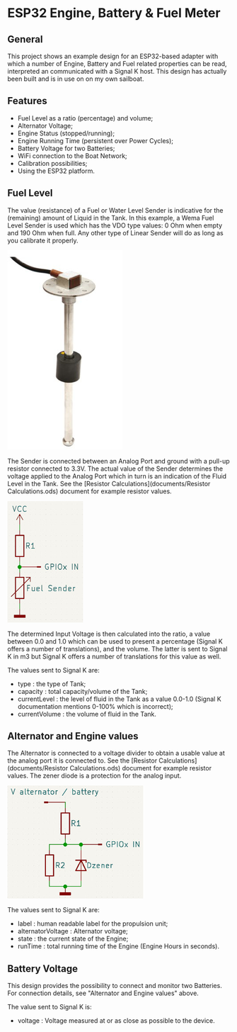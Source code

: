 # ESP32 Engine, Battery & Fuel Meter

## General
This project shows an example design for an ESP32-based adapter with which a number of Engine, Battery and Fuel related properties can be read, interpreted an communicated with a Signal K host. This design has actually been built and is in use on on my own sailboat.

## Features
- Fuel Level as a ratio (percentage) and volume;
- Alternator Voltage;
- Engine Status (stopped/running);
- Engine Running Time (persistent over Power Cycles);
- Battery Voltage for two Batteries;
- WiFi connection to the Boat Network;
- Calibration possibilities;
- Using the ESP32 platform.

## Fuel Level
The value (resistance) of a Fuel or Water Level Sender is indicative for the (remaining) amount of Liquid in the Tank. In this example, a Wema Fuel Level Sender is used which has the VDO type values: 0 Ohm when empty and 190 Ohm when full. Any other type of Linear Sender will do as long as you calibrate it properly.

![Sender](images/wema_s5_sender.jpg "Wema Fuel and Water Sender")

The Sender is connected between an Analog Port and ground with a pull-up resistor connected to 3.3V. The actual value of the Sender determines the voltage applied to the Analog Port which in turn is an indication of the Fluid Level in the Tank. See the [Resistor Calculations](documents/Resistor Calculations.ods) document for example resistor values.

![Connection](images/fuel_sender_connection.jpg "Fuel Sender connection")

The determined Input Voltage is then calculated into the ratio, a value between 0.0 and 1.0 which can be used to present a percentage (Signal K offers a number of translations), and the volume. The latter is sent to Signal K in m3 but Signal K offers a number of translations for this value as well.

The values sent to Signal K are:
- type : the type of Tank;
- capacity : total capacity/volume of the Tank;
- currentLevel : the level of fluid in the Tank as a value 0.0-1.0 (Signal K documentation mentions 0-100% which is incorrect);
- currentVolume : the volume of fluid in the Tank.

## Alternator and Engine values
The Alternator is connected to a voltage divider to obtain a usable value at the analog port it is connected to. See the [Resistor Calculations](documents/Resistor Calculations.ods) document for example resistor values. The zener diode is a protection for the analog input.

![Connection](images/alternator_battery_connection.jpg "Alternator and Battery connection")

The values sent to Signal K are:
- label : human readable label for the propulsion unit;
- alternatorVoltage : Alternator voltage;
- state : the current state of the Engine;
- runTime : total running time of the Engine (Engine Hours in seconds).

## Battery Voltage
This design provides the possibility to connect and monitor two Batteries.
For connection details, see "Alternator and Engine values" above.

The value sent to Signal K is:
- voltage : Voltage measured at or as close as possible to the device.